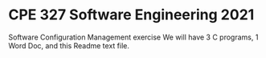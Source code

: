 # CPE 327 Software Engineering 2021
Software Configuration Management exercise
We will have 3 C programs, 1 Word Doc, and this Readme text file.
